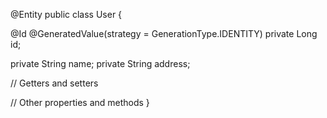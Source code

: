 @Entity
public class User {

   @Id
   @GeneratedValue(strategy = GenerationType.IDENTITY)
   private Long id;
   
   private String name;
   private String address;
   
   // Getters and setters
   
   // Other properties and methods
}
